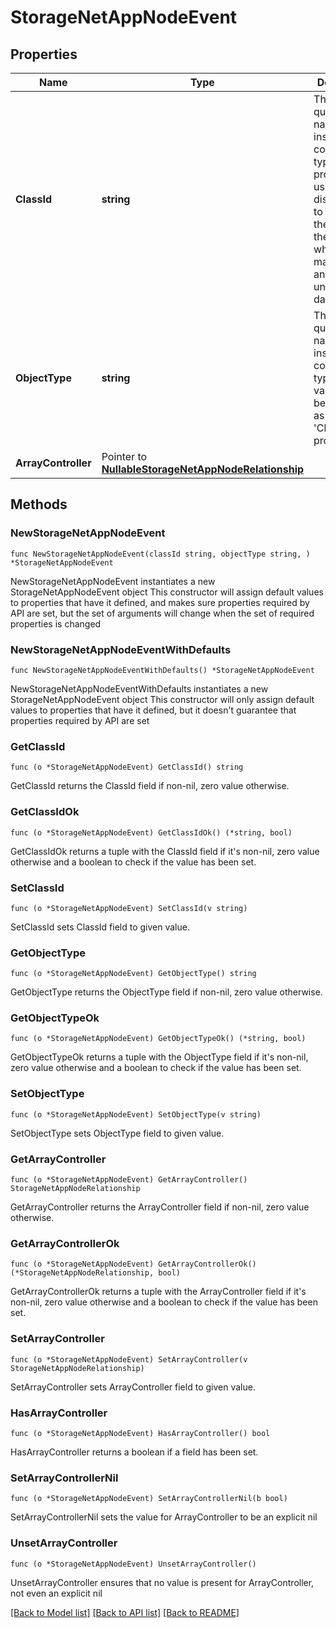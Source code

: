 # StorageNetAppNodeEvent

## Properties

Name | Type | Description | Notes
------------ | ------------- | ------------- | -------------
**ClassId** | **string** | The fully-qualified name of the instantiated, concrete type. This property is used as a discriminator to identify the type of the payload when marshaling and unmarshaling data. | [default to "storage.NetAppNodeEvent"]
**ObjectType** | **string** | The fully-qualified name of the instantiated, concrete type. The value should be the same as the &#39;ClassId&#39; property. | [default to "storage.NetAppNodeEvent"]
**ArrayController** | Pointer to [**NullableStorageNetAppNodeRelationship**](StorageNetAppNodeRelationship.md) |  | [optional] 

## Methods

### NewStorageNetAppNodeEvent

`func NewStorageNetAppNodeEvent(classId string, objectType string, ) *StorageNetAppNodeEvent`

NewStorageNetAppNodeEvent instantiates a new StorageNetAppNodeEvent object
This constructor will assign default values to properties that have it defined,
and makes sure properties required by API are set, but the set of arguments
will change when the set of required properties is changed

### NewStorageNetAppNodeEventWithDefaults

`func NewStorageNetAppNodeEventWithDefaults() *StorageNetAppNodeEvent`

NewStorageNetAppNodeEventWithDefaults instantiates a new StorageNetAppNodeEvent object
This constructor will only assign default values to properties that have it defined,
but it doesn't guarantee that properties required by API are set

### GetClassId

`func (o *StorageNetAppNodeEvent) GetClassId() string`

GetClassId returns the ClassId field if non-nil, zero value otherwise.

### GetClassIdOk

`func (o *StorageNetAppNodeEvent) GetClassIdOk() (*string, bool)`

GetClassIdOk returns a tuple with the ClassId field if it's non-nil, zero value otherwise
and a boolean to check if the value has been set.

### SetClassId

`func (o *StorageNetAppNodeEvent) SetClassId(v string)`

SetClassId sets ClassId field to given value.


### GetObjectType

`func (o *StorageNetAppNodeEvent) GetObjectType() string`

GetObjectType returns the ObjectType field if non-nil, zero value otherwise.

### GetObjectTypeOk

`func (o *StorageNetAppNodeEvent) GetObjectTypeOk() (*string, bool)`

GetObjectTypeOk returns a tuple with the ObjectType field if it's non-nil, zero value otherwise
and a boolean to check if the value has been set.

### SetObjectType

`func (o *StorageNetAppNodeEvent) SetObjectType(v string)`

SetObjectType sets ObjectType field to given value.


### GetArrayController

`func (o *StorageNetAppNodeEvent) GetArrayController() StorageNetAppNodeRelationship`

GetArrayController returns the ArrayController field if non-nil, zero value otherwise.

### GetArrayControllerOk

`func (o *StorageNetAppNodeEvent) GetArrayControllerOk() (*StorageNetAppNodeRelationship, bool)`

GetArrayControllerOk returns a tuple with the ArrayController field if it's non-nil, zero value otherwise
and a boolean to check if the value has been set.

### SetArrayController

`func (o *StorageNetAppNodeEvent) SetArrayController(v StorageNetAppNodeRelationship)`

SetArrayController sets ArrayController field to given value.

### HasArrayController

`func (o *StorageNetAppNodeEvent) HasArrayController() bool`

HasArrayController returns a boolean if a field has been set.

### SetArrayControllerNil

`func (o *StorageNetAppNodeEvent) SetArrayControllerNil(b bool)`

 SetArrayControllerNil sets the value for ArrayController to be an explicit nil

### UnsetArrayController
`func (o *StorageNetAppNodeEvent) UnsetArrayController()`

UnsetArrayController ensures that no value is present for ArrayController, not even an explicit nil

[[Back to Model list]](../README.md#documentation-for-models) [[Back to API list]](../README.md#documentation-for-api-endpoints) [[Back to README]](../README.md)


